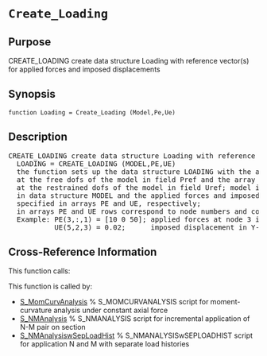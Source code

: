 
<!-- <a name="_top"></a>
<div><a href="../../_index.md">Home</a> &gt;  <a href="#">latest</a> &gt; <a href="_index.md">General_Functions</a> &gt; Create_Loading.m</div> -->

<!--<table width="100%"><tr><td align="left"><a href="../../_index.md"><img alt="<" border="0" src="../../left.png">&nbsp;Master index</a></td>
<td align="right"><a href="_index.md">Index for latest\General_Functions&nbsp;<img alt=">" border="0" src="../../right.png"></a></td></tr></table>-->
# `Create_Loading`
<!-- <h1>Create_Loading
</h1> -->

## <a name="_name"></a>Purpose

<!-- <h2 id="purpose"><a name="_name"></a>Purpose</h2> -->

CREATE_LOADING create data structure Loading with reference vector(s) for applied forces and imposed displacements

<!-- <div class="box"><strong>CREATE_LOADING create data structure Loading with reference vector(s) for applied forces and imposed displacements</strong></div> -->

## <a name="_synopsis"></a>Synopsis

`function Loading = Create_Loading (Model,Pe,Ue)` 
## <a name="_description"></a>Description

<pre class="comment">CREATE_LOADING create data structure Loading with reference vector(s) for applied forces and imposed displacements
  LOADING = CREATE_LOADING (MODEL,PE,UE)
  the function sets up the data structure LOADING with the array of applied force patterns
  at the free dofs of the model in field Pref and the array of imposed displacement patterns
  at the restrained dofs of the model in field Uref; model information is specified
  in data structure MODEL and the applied forces and imposed displacements are
  specified in arrays PE and UE, respectively;
  in arrays PE and UE rows correspond to node numbers and columns to dof direction
  Example: PE(3,:,1) = [10 0 50]; applied forces at node 3 in X,Y and Z direction for force pattern 1
           UE(5,2,3) = 0.02;      imposed displacement in Y-direction at node 5 for displacement pattern 3</pre>
<!-- <div class="fragment"><pre class="comment">CREATE_LOADING create data structure Loading with reference vector(s) for applied forces and imposed displacements
  LOADING = CREATE_LOADING (MODEL,PE,UE)
  the function sets up the data structure LOADING with the array of applied force patterns
  at the free dofs of the model in field Pref and the array of imposed displacement patterns
  at the restrained dofs of the model in field Uref; model information is specified
  in data structure MODEL and the applied forces and imposed displacements are
  specified in arrays PE and UE, respectively;
  in arrays PE and UE rows correspond to node numbers and columns to dof direction
  Example: PE(3,:,1) = [10 0 50]; applied forces at node 3 in X,Y and Z direction for force pattern 1
           UE(5,2,3) = 0.02;      imposed displacement in Y-direction at node 5 for displacement pattern 3</pre></div> -->

<!-- crossreference -->
## <a name="_cross"></a>Cross-Reference Information

This function calls:
<ul style="list-style-image:url(../../matlabicon.gif)">
</ul>
This function is called by:
<ul style="list-style-image:url(../../matlabicon.gif)">
<li><a href="../../latest/Solution_Scripts/S_MomCurvAnalysis.md" class="code" title="">S_MomCurvAnalysis</a>	% S_MOMCURVANALYSIS script for moment-curvature analysis under constant axial force</li><li><a href="../../latest/Solution_Scripts/S_NMAnalysis.md" class="code" title="">S_NMAnalysis</a>	% S_NMANALYSIS script for incremental application of N-M pair on section</li><li><a href="../../latest/Solution_Scripts/S_NMAnalysiswSepLoadHist.md" class="code" title="">S_NMAnalysiswSepLoadHist</a>	% S_NMANALYSISwSEPLOADHIST script for application N and M with separate load histories</li></ul>
<!-- crossreference -->




<!-- <hr><address>Generated on Thu 28-Jan-2021 18:22:44 by <strong><a href="http://www.artefact.tk/software/matlab/m2html/" title="Matlab Documentation in HTML">m2html</a></strong> &copy; 2005</address> -->